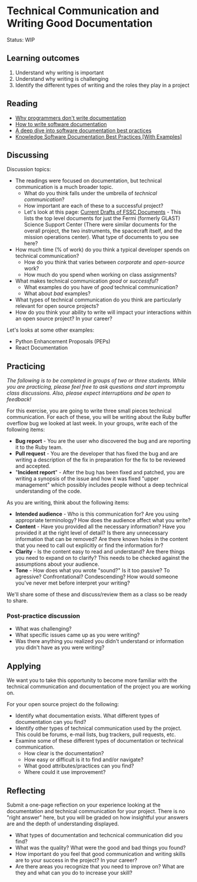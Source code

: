 # Technical Communication and Writing Good Documentation

Status: WIP

## Learning outcomes

1. Understand why writing is important
2. Understand why writing is challenging
3. Identify the different types of writing and the roles they play in a project

## Reading

* [Why programmers don't write documentation](https://kislayverma.com/programming/why-programmers-dont-write-documentation/)
* [How to write software documentation](https://www.writethedocs.org/guide/writing/beginners-guide-to-docs/)
* [A deep dive into software documentation best practices](https://devdynamics.ai/blog/a-deep-dive-into-software-documentation-best-practices/)
* [Knowledge Software Documentation Best Practices \[With Examples\]](https://helpjuice.com/blog/software-documentation)


## Discussing
Discussion topics:

* The readings were focused on documentation, but technical communication is a much broader topic.  
  * What do you think falls under the umbrella of *technical communication*?
  * How important are each of these to a successful project?
  * Let's look at this page: [Current Drafts of FSSC Documents](https://fermi.gsfc.nasa.gov/ssc/dev/current_documents/) - This lists the top level documents for just the Fermi (formerly GLAST) Science Support Center (There were similar documents for the overall project, the two instruments, the spacecraft itself, and the mission operations center).  What type of documents to you see here?
* How much time (% of work) do you think a typical developer spends on technical communication?
  * How do you think that varies between *corporate* and *open-source* work?
  * How much do you spend when working on class assignments?
* What makes technical communication *good* or *successful*? 
  * What examples do you have of *good* technical communication?
  * What about *bad* examples?
* What types of technical communication do you think are particularly relevant for open source projects?
* How do you think your ability to write will impact your interactions within an open source project? In your career?

Let's looks at some other examples:

* Python Enhancement Proposals (PEPs)
* React Documentation

## Practicing

*The following is to be completed in groups of two or three students. While you are practicing, please feel free to ask questions and start impromptu class discussions. Also, please expect interruptions and be open to feedback!*

For this exercise, you are going to write three small pieces technical communication.  For each of these, you will be writing about the Ruby buffer overflow bug we looked at last week.  In your groups, write each of the following items:

* **Bug report** - You are the user who discovered the bug and are reporting it to the Ruby team.
* **Pull request** - You are the developer that has fixed the bug and are writing a description of the fix in preparation for the fix to be reviewed and accepted.
* "**Incident report**" - After the bug has been fixed and patched, you are writing a synopsis of the issue and how it was fixed "upper management" which possibly includes people without a deep technical understanding of the code.

As you are writing, think about the following items:

* **Intended audience** - Who is this communication for?  Are you using appropriate terminology? How does the audience affect what you write?
* **Content** - Have you provided all the necessary information?  Have you provided it at the right level of detail?  Is there any unnecessary information that can be removed? Are there known holes in the content that you need to call out explicitly or find the information for?
* **Clarity** - Is the content easy to read and understand?  Are there things you need to expand on to clarify?  This needs to be checked against the assumptions about your audience.
* **Tone** - How does what you wrote "sound?" Is it too passive? To agressive? Confrontational? Condescending?  How would someone you've never met before interpret your writing?

We'll share some of these and discuss/review them as a class so be ready to share.

### Post-practice discussion
* What was challenging?
* What specific issues came up as you were writing?
* Was there anything you realized you didn't understand or information you didn't have as you were writing?

## Applying
We want you to take this opportunity to become more familiar with the technical communication and documentation of the project you are working on.

For your open source project do the following:
* Identify what documentation exists.  What different types of documentation can you find?
* Identify other types of technical communication used by the project.  This could be forums, e-mail lists, bug trackers, pull requests, etc.
* Examine some of these different types of documentation or technical communication. 
  * How clear is the documentation?
  * How easy or difficult is it to find and/or navigate?
  * What good attributes/practices can you find?
  * Where could it use improvement?


## Reflecting

Submit a one-page reflection on your experience looking at the documentation and technical communication for your project. There is no "right answer" here, but you will be graded on how insightful your answers are and the depth of understanding displayed.

* What types of documentation and techcnical communication did you find?
* What was the quality?  What were the good and bad things you found?
* How important do you feel that good communication and writing skills are to your success in the project? In your career?
* Are there areas you recognize that you need to improve on?  What are they and what can you do to increase your skill?
